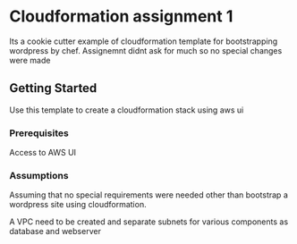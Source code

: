 # Cloudformation assignment 1

Its a cookie cutter example of cloudformation template for bootstrapping wordpress by chef. Assignemnt didnt ask for much so no special changes were made

## Getting Started

Use this template to create a cloudformation stack using aws ui

### Prerequisites

Access to AWS UI

### Assumptions

Assuming that no special requirements were needed other than bootstrap a wordpress site using cloudformation.

A VPC need to be created and separate subnets for various components as database and webserver


